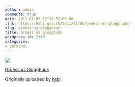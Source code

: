 ```yaml
---
author: admin
comments: true
date: 2011-01-05 12:36:57+00:00
link: https://habi.gna.ch/2011/01/05/gruess-us-glogghuus/
slug: gruess-us-glogghuus
title: Grüess üs Glogghüüs
wordpress_id: 2348
categories:
- personal
---
```



 [![](https://static.flickr.com/5047/5327081614_ea0e02430e_m.jpg)](https://www.flickr.com/photos/habi/5327081614/)
   

 
  [Grüess üs Glogghüüs](https://www.flickr.com/photos/habi/5327081614/)
    

  Originally uploaded by [habi](https://www.flickr.com/people/habi/).
 




  


